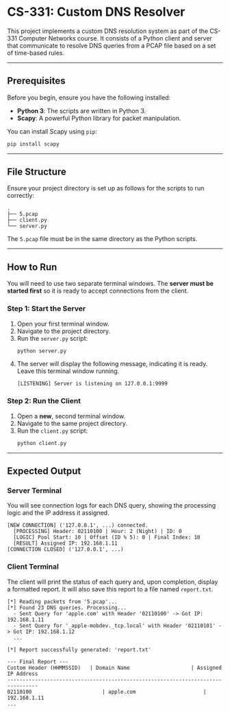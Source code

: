 
# CS-331: Custom DNS Resolver

This project implements a custom DNS resolution system as part of the CS-331 Computer Networks course. It consists of a Python client and server that communicate to resolve DNS queries from a PCAP file based on a set of time-based rules.

---

## Prerequisites

Before you begin, ensure you have the following installed:

* **Python 3**: The scripts are written in Python 3.
* **Scapy**: A powerful Python library for packet manipulation.

You can install Scapy using `pip`:
```bash
pip install scapy
````

-----

## File Structure

Ensure your project directory is set up as follows for the scripts to run correctly:

```
.
├── 5.pcap
├── client.py
└── server.py
```

The `5.pcap` file must be in the same directory as the Python scripts.

-----

## How to Run

You will need to use two separate terminal windows. The **server must be started first** so it is ready to accept connections from the client.

### Step 1: Start the Server

1.  Open your first terminal window.
2.  Navigate to the project directory.
3.  Run the `server.py` script:
    ```bash
    python server.py
    ```
4.  The server will display the following message, indicating it is ready. Leave this terminal window running.
    ```
    [LISTENING] Server is listening on 127.0.0.1:9999
    ```

### Step 2: Run the Client

1.  Open a **new**, second terminal window.
2.  Navigate to the same project directory.
3.  Run the `client.py` script:
    ```bash
    python client.py
    ```

-----

## Expected Output

### Server Terminal

You will see connection logs for each DNS query, showing the processing logic and the IP address it assigned.

```
[NEW CONNECTION] ('127.0.0.1', ...) connected.
  [PROCESSING] Header: 02110100 | Hour: 2 (Night) | ID: 0
  [LOGIC] Pool Start: 10 | Offset (ID % 5): 0 | Final Index: 10
  [RESULT] Assigned IP: 192.168.1.11
[CONNECTION CLOSED] ('127.0.0.1', ...)
```

### Client Terminal

The client will print the status of each query and, upon completion, display a formatted report. It will also save this report to a file named `report.txt`.

```
[*] Reading packets from '5.pcap'...
[*] Found 23 DNS queries. Processing...
  - Sent Query for 'apple.com' with Header '02110100' -> Got IP: 192.168.1.11
  - Sent Query for '_apple-mobdev._tcp.local' with Header '02110101' -> Got IP: 192.168.1.12
  ...

[*] Report successfully generated: 'report.txt'

--- Final Report ---
Custom Header (HHMMSSID)   | Domain Name                    | Assigned IP Address
--------------------------------------------------------------------------------
02110100                       | apple.com                      | 192.168.1.11
...
```

```eof
```
